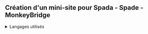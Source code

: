 ## Création d'un mini-site pour Spada - Spade - MonkeyBridge

<details>
  <summary>Langages utilisés</summary>
  <p>HTML5
  CSS/SCSS
  Librairie Javascript : Anime.js
    Un peu de PHP pour le formulaire</p>
</details>
